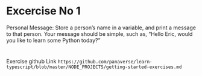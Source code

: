 # Excercise No 1

Personal Message: Store a person’s name in a variable, and print a message to that person. Your message should be simple, such as, “Hello Eric, would you like to learn some Python today?”

#

Exercise github Link
`https://github.com/panaverse/learn-typescript/blob/master/NODE_PROJECTS/getting-started-exercises.md`
